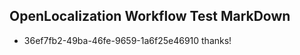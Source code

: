 ## OpenLocalization Workflow Test MarkDown
* 36ef7fb2-49ba-46fe-9659-1a6f25e46910 thanks!

<!--HONumber=Sep16_HO1-->


